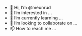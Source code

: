 - 👋 Hi, I’m @meunrud
- 👀 I’m interested in ...
- 🌱 I’m currently learning ...
- 💞️ I’m looking to collaborate on ...
- 📫 How to reach me ...

<!---
meunrud/meunrud is a ✨ special ✨ repository because its `README.md` (this file) appears on your GitHub profile.
You can click the Preview link to take a look at your changes.
--->
